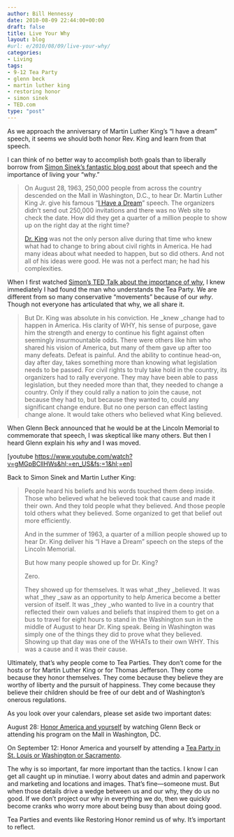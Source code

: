 ```yaml
---
author: Bill Hennessy
date: 2010-08-09 22:44:00+00:00
draft: false
title: Live Your Why
layout: blog
#url: e/2010/08/09/live-your-why/
categories:
- Living
tags:
- 9-12 Tea Party
- glenn beck
- martin luther king
- restoring honor
- simon sinek
- TED.com
type: "post"
---
```


As we approach the anniversary of Martin Luther King’s “I have a dream” speech, it seems we should both honor Rev. King and learn from that speech.

 

I can think of no better way to accomplish both goals than to liberally borrow from [Simon Sinek’s fantastic blog post](https://sinekpartners.typepad.com/refocus/2010/08/movement.html) about that speech and the importance of living your “why.” 

 

>   
> 
> On August 28, 1963, 250,000 people from across the country descended on the Mall in Washington, D.C., to hear Dr. Martin Luther King Jr. give his famous “[I Have a Dream](https://www.usconstitution.net/dream.html)” speech. The organizers didn’t send out 250,000 invitations and there was no Web site to check the date. How did they get a quarter of a million people to show up on the right day at the right time?
> 
>    
> 
> [Dr. King](https://nobelprize.org/nobel_prizes/peace/laureates/1964/king-bio.html) was not the only person alive during that time who knew what had to change to bring about civil rights in America. He had many ideas about what needed to happen, but so did others. And not all of his ideas were good. He was not a perfect man; he had his complexities.
> 
> 

 

When I first watched [Simon’s TED Talk about the importance of why](https://www.ted.com/talks/simon_sinek_how_great_leaders_inspire_action.html), I knew immediately I had found the man who understands the Tea Party. We are different from so many conservative “movements” because of our _why_. Though not everyone has articulated that why, we all share it. 

 

>   
> 
> But Dr. King was absolute in his conviction. He _knew _change had to happen in America. His clarity of WHY, his sense of purpose, gave him the strength and energy to continue his fight against often seemingly insurmountable odds. There were others like him who shared his vision of America, but many of them gave up after too many defeats. Defeat is painful. And the ability to continue head-on, day after day, takes something more than knowing what legislation needs to be passed. For civil rights to truly take hold in the country, its organizers had to rally everyone. They may have been able to pass legislation, but they needed more than that, they needed to change a country. Only if they could rally a nation to join the cause, not because they had to, but because they wanted to, could any significant change endure. But no one person can effect lasting change alone. It would take others who believed what King believed.
> 
> 

 

When Glenn Beck announced that he would be at the Lincoln Memorial to commemorate that speech, I was skeptical like many others. But then I heard Glenn explain his _why_ and I was moved.

 

[youtube https://www.youtube.com/watch?v=gMGpBCllHWs&hl;=en_US&fs;=1&hl;=en]

 

 

Back to Simon Sinek and Martin Luther King:

 

>   
> 
> People heard his beliefs and his words touched them deep inside. Those who believed what he believed took that cause and made it their own. And they told people what they believed. And those people told others what they believed. Some organized to get that belief out more efficiently.
> 
>    
> 
> And in the summer of 1963, a quarter of a million people showed up to hear Dr. King deliver his “I Have a Dream” speech on the steps of the Lincoln Memorial.
> 
>    
> 
> But how many people showed up for Dr. King?
> 
>    
> 
> Zero.
> 
>    
> 
> They showed up for themselves. It was what _they _believed. It was what _they _saw as an opportunity to help America become a better version of itself. It was _they _who wanted to live in a country that reflected their own values and beliefs that inspired them to get on a bus to travel for eight hours to stand in the Washington sun in the middle of August to hear Dr. King speak. Being in Washington was simply one of the things they did to prove what they believed. Showing up that day was one of the WHATs to their own WHY. This was a cause and it was their cause.
> 
> 

 

Ultimately, that’s why people come to Tea Parties. They don’t come for the hosts or for Martin Luther King or for Thomas Jefferson. They come because they honor themselves. They come because they believe they are worthy of liberty and the pursuit of happiness. They come because they believe their children should be free of our debt and of Washington’s onerous regulations. 

 

As you look over your calendars, please set aside two important dates: 

 

August 28: [Honor America and yourself](https://www.glennbeck.com/828/) by watching Glenn Beck or attending his program on the Mall in Washington, DC.

 

On September 12: Honor America and yourself by attending a [Tea Party in St. Louis or Washington or Sacramento](https://teapartypatriots.org/Recycle/Recycle.aspx).

 

The why is so important, far more important than the tactics. I know I can get all caught up in minutiae. I worry about dates and admin and paperwork and marketing and locations and images. That’s fine—someone must. But when those details drive a wedge between us and our why, they do us no good. If we don’t project our why in everything we do, then we quickly become cranks who worry more about being busy than about doing good.

 

Tea Parties and events like Restoring Honor remind us of why. It’s important to reflect.
